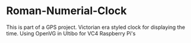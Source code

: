 # Roman-Numerial-Clock

This is part of a GPS project.
Victorian era styled clock for displaying the time.
Using OpenVG in Ultibo for VC4 Raspberry Pi's

